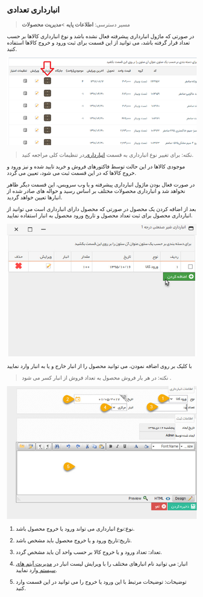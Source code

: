 ﻿## انبارداری تعدادی

> مسیر دسترسی:  **اطلاعات پایه** >**مدیریت محصولات** 

در صورتی که ماژول انبارداری پیشرفته فعال نشده باشد و نوع انبارداری کالاها بر حسب تعداد قرار گرفته باشد، می توانید از این قسمت برای ثبت ورود و خروج کالاها استفاده کنید.

![](ProduceManagement55.png)

> نکته: برای تغییر نوع انبارداری به قسمت [انبارداری ](https://github.com/1stco/PayamGostarDocs/blob/master/help%202.5.4/Settings/General-settings/inventory/inventory.md) در تنظیمات کلی مراجعه کنید.

موجودی کالاها در این حالت توسط فاکتورهای فروش و خرید تایید شده و نیز ورود و خروج کالاها که در این قسمت ثبت می شود، تعیین می گردد.

در صورت فعال بودن ماژول انبارداری پیشرفته و یا وب سرویس، این قسمت دیگر ظاهر نخواهد شد و انبارداری محصولات مختلف بر اساس رسید و حواله های صادر شده از انبارها تعیین خواهد گردید.

بعد از اضافه کردن یک محصول در صورتی که محصول دارای انبارداری است می توانید از انبارداری محصول برای ثبت تعداد محصول و تاریخ ورود محصول به انبار استفاده نمایید.

![](ProduceManagement5.jfif)

با کلیک بر روی اضافه نمودن، می توانید محصول را از انبار خارج و یا به انبار وارد نمایید

> نکته:  در هر بار فروش محصول به تعداد فروش از انبار کسر می شود .

![](ProduceManagement6.jpg)

1. نوع:نوع انبارداری می تواند ورود یا خروج محصول باشد.

2. تاریخ:تاریخ ورود و یا خروج  محصول باید مشخص باشد.

3. تعداد: تعداد ورود و یا خروج کالا بر حسب واحد آن باید مشخص گردد.

4. انبار: می توانید نام انبارهای مختلف را با ویرایش لیست انبار در [مدیریت آیتم های سیستم ](https://github.com/1stco/PayamGostarDocs/blob/master/help%202.5.4/Settings/General-settings/inventory/inventory.md) وارد نمایید.

5. توضیحات: توضیحات مرتبط با این ورود یا خروج را می توانید در این قسمت وارد کنید.



